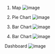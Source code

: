   1.  Map
![image](https://user-images.githubusercontent.com/103792029/228287835-0baaf7d9-1369-4b35-b7b4-21764a0000d7.png)

2.	Pie Chart
![image](https://user-images.githubusercontent.com/103792029/228287915-b39c7231-1bad-45c0-9556-d08f34610bb8.png)

3.	Bar Chart
![image](https://user-images.githubusercontent.com/103792029/228287998-449145a6-9f8b-425c-9772-869362ed0156.png)

4.	Bar Chart
![image](https://user-images.githubusercontent.com/103792029/228288068-ad6ceee5-297b-4f78-af80-4df3e5bd3420.png)

Dashboard
![image](https://user-images.githubusercontent.com/103792029/228288764-191b58f9-accf-4cba-80bb-bde2ebbc72b7.png)


